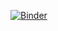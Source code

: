 [![Binder](https://mybinder.org/badge_logo.svg)](https://mybinder.org/v2/gh/MrChrisBee/MasterClass.git/HEAD)
